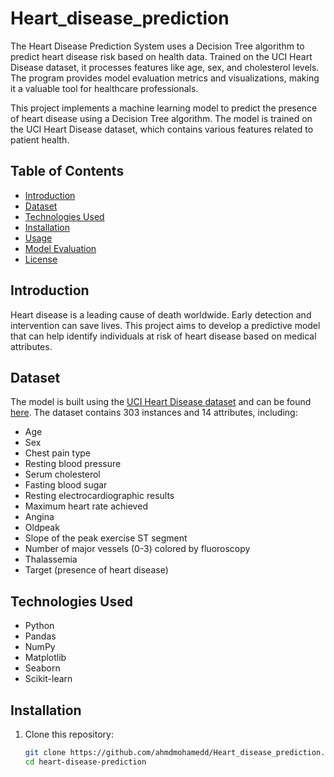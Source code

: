 # Heart_disease_prediction
The Heart Disease Prediction System uses a Decision Tree algorithm to predict heart disease risk based on health data. Trained on the UCI Heart Disease dataset, it processes features like age, sex, and cholesterol levels. The program provides model evaluation metrics and visualizations, making it a valuable tool for healthcare professionals.

This project implements a machine learning model to predict the presence of heart disease using a Decision Tree algorithm. The model is trained on the UCI Heart Disease dataset, which contains various features related to patient health.

## Table of Contents

- [Introduction](#introduction)
- [Dataset](#dataset)
- [Technologies Used](#technologies-used)
- [Installation](#installation)
- [Usage](#usage)
- [Model Evaluation](#model-evaluation)
- [License](#license)

## Introduction

Heart disease is a leading cause of death worldwide. Early detection and intervention can save lives. This project aims to develop a predictive model that can help identify individuals at risk of heart disease based on medical attributes.

## Dataset

The model is built using the [UCI Heart Disease dataset](https://archive.ics.uci.edu/ml/datasets/heart+disease) and can be found [here](https://github.com/ronitf/heart-disease-uci). The dataset contains 303 instances and 14 attributes, including:

- Age
- Sex
- Chest pain type
- Resting blood pressure
- Serum cholesterol
- Fasting blood sugar
- Resting electrocardiographic results
- Maximum heart rate achieved
- Angina
- Oldpeak
- Slope of the peak exercise ST segment
- Number of major vessels (0-3) colored by fluoroscopy
- Thalassemia
- Target (presence of heart disease)

## Technologies Used

- Python
- Pandas
- NumPy
- Matplotlib
- Seaborn
- Scikit-learn

## Installation

1. Clone this repository:
   ```bash
   git clone https://github.com/ahmdmohamedd/Heart_disease_prediction.git
   cd heart-disease-prediction
